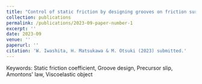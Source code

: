 ```yaml
---
title: "Control of static friction by designing grooves on friction surface"
collection: publications
permalink: /publications/2023-09-paper-number-1
excerpt: ''
date: 2023-09
venue: ''
paperurl: ''
citation: 'W. Iwashita, H. Matsukawa & M. Otsuki (2023) submitted.'
---
```


Keywords: Static friction coefficient, Groove design, Precursor slip, Amontons' law, Viscoelastic object

